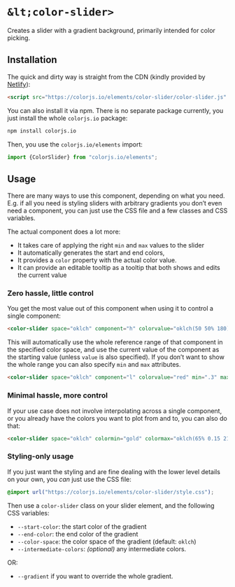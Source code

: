 # `&lt;color-slider>`
<script src="color-slider.js" type="module"></script>

Creates a slider with a gradient background, primarily intended for color picking.

## Installation

The quick and dirty way is straight from the CDN (kindly provided by [Netlify](https://www.netlify.com/)):

```html
<script src="https://colorjs.io/elements/color-slider/color-slider.js" type="module"></script>
```

You can also install it via npm.
There is no separate package currently, you just install the whole `colorjs.io` package:

```bash
npm install colorjs.io
```

Then, you use the `colorjs.io/elements` import:

```js
import {ColorSlider} from "colorjs.io/elements";
```

## Usage

There are many ways to use this component, depending on what you need.
E.g. if all you need is styling sliders with arbitrary gradients you don’t even need a component,
you can just use the CSS file and a few classes and CSS variables.

The actual component does a lot more:
- It takes care of applying the right `min` and `max` values to the slider
- It automatically generates the start and end colors,
- It provides a `color` property with the actual color value.
- It can provide an editable tooltip as a tooltip that both shows and edits the current value

<script src="./color-slider.js" type="module"></script>
<style>@import url("style.css");</style>

### Zero hassle, little control

You get the most value out of this component when using it to control a single component:

```html
<color-slider space="oklch" component="h" colorvalue="oklch(50 50% 180)"></color-slider>
```

This will automatically use the whole reference range of that component in the specified color space,
and use the current value of the component as the starting value (unless `value` is also specified).
If you don’t want to show the whole range you can also specify `min` and `max` attributes.

```html
<color-slider space="oklch" component="l" colorvalue="red" min=".3" max=".95"></color-slider>
```

### Minimal hassle, more control

If your use case does not involve interpolating across a single component, or you already have the colors you want to plot from and to, you can also do that:

```html
<color-slider space="oklch" colormin="gold" colormax="oklch(65% 0.15 210)"></color-slider>
```

### Styling-only usage

If you just want the styling and are fine dealing with the lower level details on your own, you *can* just use the CSS file:

```css
@import url("https://colorjs.io/elements/color-slider/style.css");
```

Then use a `color-slider` class on your slider element, and the following CSS variables:

- `--start-color`: the start color of the gradient
- `--end-color`: the end color of the gradient
- `--color-space`: the color space of the gradient (default: `oklch`)
- `--intermediate-colors`: _(optional)_ any intermediate colors.

OR:
- `--gradient` if you want to override the whole gradient.


